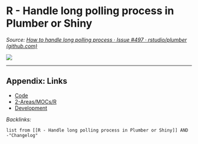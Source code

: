 # R - Handle long polling process in Plumber or Shiny

*Source: [How to handle long polling process · Issue #497 · rstudio/plumber (github.com)](https://github.com/rstudio/plumber/issues/497)*

![](https://i.imgur.com/fHkEXC4.png)

---

## Appendix: Links

* [Code](../Code.md)
* [2-Areas/MOCs/R](../../MOCs/R.md)
* [Development](../../MOCs/Development.md)

*Backlinks:*

````dataview
list from [[R - Handle long polling process in Plumber or Shiny]] AND -"Changelog"
````
